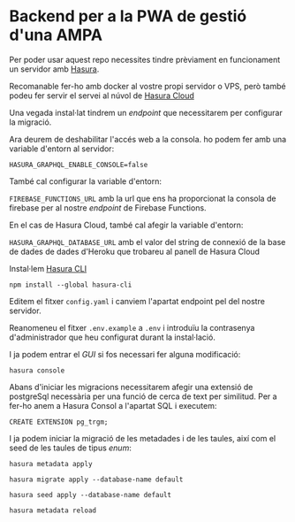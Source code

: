 # Backend per a la PWA de gestió d'una AMPA

Per poder usar aquest repo necessites tindre prèviament en funcionament un servidor amb [Hasura](https://hasura.io).

Recomanable fer-ho amb docker al vostre propi servidor o VPS, però també podeu fer servir el servei al núvol de [Hasura Cloud](https://cloud.hasura.io/)

Una vegada instal·lat tindrem un _endpoint_ que necessitarem per configurar la migració.

Ara deurem de deshabilitar l'accés web a la consola. ho podem fer amb una variable d'entorn al servidor:

`HASURA_GRAPHQL_ENABLE_CONSOLE=false`

També cal configurar la variable d'entorn:

`FIREBASE_FUNCTIONS_URL` amb la url que ens ha proporcionat la consola de firebase per al nostre _endpoint_ de Firebase Functions.

En el cas de Hasura Cloud, també cal afegir la variable d'entorn:

`HASURA_GRAPHQL_DATABASE_URL` amb el valor del string de connexió de la base de dades de dades d'Heroku que trobareu al panell de Hasura Cloud

Instal·lem [Hasura CLI](https://hasura.io/docs/latest/graphql/core/hasura-cli/install-hasura-cli.html#install-hasura-cli)

`npm install --global hasura-cli`

Editem el fitxer `config.yaml` i canviem l'apartat endpoint pel del nostre servidor.

Reanomeneu el fitxer `.env.example` a `.env` i introduïu la contrasenya d'administrador que heu configurat durant la instal·lació.

I ja podem entrar el _GUI_ si fos necessari fer alguna modificació:

`hasura console`

Abans d'iniciar les migracions necessitarem afegir una extensió de postgreSql necessària per una funció de cerca de text per similitud. Per a fer-ho anem a Hasura Consol a l'apartat SQL i executem:

`CREATE EXTENSION pg_trgm;`

I ja podem iniciar la migració de les metadades i de les taules, així com el seed de les taules de tipus _enum_:

`hasura metadata apply`

`hasura migrate apply --database-name default`

`hasura seed apply --database-name default`

`hasura metadata reload`
